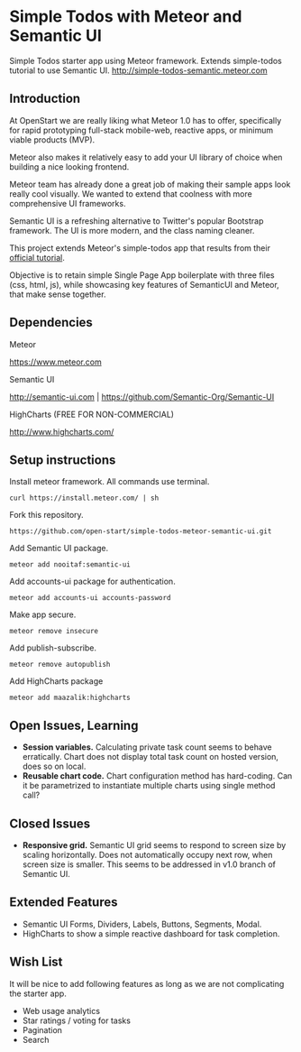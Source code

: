 # Simple Todos with Meteor and Semantic UI

Simple Todos starter app using Meteor framework. Extends simple-todos tutorial to use Semantic UI. http://simple-todos-semantic.meteor.com

## Introduction

At OpenStart we are really liking what Meteor 1.0 has to offer, specifically for rapid prototyping full-stack mobile-web, reactive apps, or minimum viable products (MVP).

Meteor also makes it relatively easy to add your UI library of choice when building a nice looking frontend.

Meteor team has already done a great job of making their sample apps look really cool visually. We wanted to extend that coolness with more comprehensive UI frameworks.

Semantic UI is a refreshing alternative to Twitter's popular Bootstrap framework. The UI is more modern, and the class naming cleaner.

This project extends Meteor's simple-todos app that results from their [official tutorial](https://www.meteor.com/install).

Objective is to retain simple Single Page App boilerplate with three files (css, html, js), while showcasing key features of SemanticUI and Meteor, that make sense together.

## Dependencies

Meteor

https://www.meteor.com

Semantic UI

http://semantic-ui.com | https://github.com/Semantic-Org/Semantic-UI

HighCharts (FREE FOR NON-COMMERCIAL)

http://www.highcharts.com/


## Setup instructions

Install meteor framework. All commands use terminal.

```
curl https://install.meteor.com/ | sh
```

Fork this repository.

```
https://github.com/open-start/simple-todos-meteor-semantic-ui.git 
```

Add Semantic UI package.

```
meteor add nooitaf:semantic-ui
```

Add accounts-ui package for authentication.

```
meteor add accounts-ui accounts-password
```

Make app secure.

```
meteor remove insecure
```

Add publish-subscribe.

```
meteor remove autopublish
```

Add HighCharts package

```
meteor add maazalik:highcharts
```

## Open Issues, Learning

- **Session variables.** Calculating private task count seems to behave erratically. Chart does not display total task count on hosted version, does so on local.
- **Reusable chart code.** Chart configuration method has hard-coding. Can it be parametrized to instantiate multiple charts using single method call?


## Closed Issues

- **Responsive grid.** Semantic UI grid seems to respond to screen size by scaling horizontally. Does not automatically occupy next row, when screen size is smaller. This seems to be addressed in v1.0 branch of Semantic UI.


## Extended Features

- Semantic UI Forms, Dividers, Labels, Buttons, Segments, Modal.
- HighCharts to show a simple reactive dashboard for task completion.

## Wish List

It will be nice to add following features as long as we are not complicating the starter app.

- Web usage analytics
- Star ratings / voting for tasks
- Pagination
- Search
